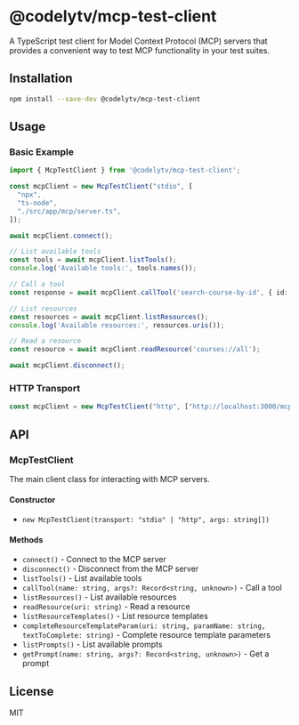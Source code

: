 # @codelytv/mcp-test-client

A TypeScript test client for Model Context Protocol (MCP) servers that provides a convenient way to test MCP functionality in your test suites.

## Installation

```bash
npm install --save-dev @codelytv/mcp-test-client
```

## Usage

### Basic Example

```typescript
import { McpTestClient } from '@codelytv/mcp-test-client';

const mcpClient = new McpTestClient("stdio", [
  "npx",
  "ts-node",
  "./src/app/mcp/server.ts",
]);

await mcpClient.connect();

// List available tools
const tools = await mcpClient.listTools();
console.log('Available tools:', tools.names());

// Call a tool
const response = await mcpClient.callTool('search-course-by-id', { id: 'course-123' });

// List resources
const resources = await mcpClient.listResources();
console.log('Available resources:', resources.uris());

// Read a resource
const resource = await mcpClient.readResource('courses://all');

await mcpClient.disconnect();
```

### HTTP Transport

```typescript
const mcpClient = new McpTestClient("http", ["http://localhost:3000/mcp"]);
```

## API

### McpTestClient

The main client class for interacting with MCP servers.

#### Constructor

- `new McpTestClient(transport: "stdio" | "http", args: string[])`

#### Methods

- `connect()` - Connect to the MCP server
- `disconnect()` - Disconnect from the MCP server
- `listTools()` - List available tools
- `callTool(name: string, args?: Record<string, unknown>)` - Call a tool
- `listResources()` - List available resources
- `readResource(uri: string)` - Read a resource
- `listResourceTemplates()` - List resource templates
- `completeResourceTemplateParam(uri: string, paramName: string, textToComplete: string)` - Complete resource template parameters
- `listPrompts()` - List available prompts
- `getPrompt(name: string, args?: Record<string, unknown>)` - Get a prompt

## License

MIT